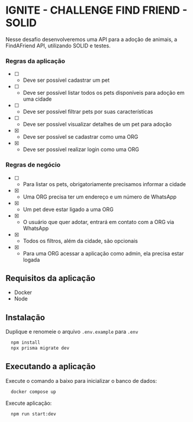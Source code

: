 # IGNITE - CHALLENGE FIND FRIEND - SOLID

Nesse desafio desenvolveremos uma API para a adoção de animais, a FindAFriend API, utilizando SOLID e testes.

### Regras da aplicação

- [ ] - Deve ser possível cadastrar um pet
- [ ] - Deve ser possível listar todos os pets disponíveis para adoção em uma cidade
- [ ] - Deve ser possível filtrar pets por suas características
- [ ] - Deve ser possível visualizar detalhes de um pet para adoção
- [x] - Deve ser possível se cadastrar como uma ORG
- [x] - Deve ser possível realizar login como uma ORG

### Regras de negócio

- [ ] - Para listar os pets, obrigatoriamente precisamos informar a cidade
- [x] - Uma ORG precisa ter um endereço e um número de WhatsApp
- [x] - Um pet deve estar ligado a uma ORG
- [x] - O usuário que quer adotar, entrará em contato com a ORG via WhatsApp
- [x] - Todos os filtros, além da cidade, são opcionais
- [x] - Para uma ORG acessar a aplicação como admin, ela precisa estar logada

## Requisitos da aplicação

- Docker
- Node

## Instalação

Duplique e renomeie o arquivo `.env.example` para `.env`

```sh
  npm install
  npx prisma migrate dev
```

## Executando a aplicação

Execute o comando a baixo para inicializar o banco de dados:

```sh
  docker compose up
```

Execute aplicação:

```sh
  npm run start:dev
```

